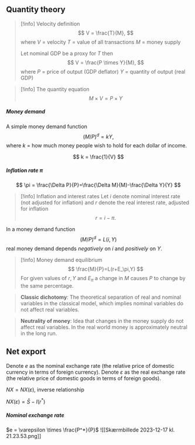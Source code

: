 ## Quantity theory

>[!info] Velocity definition
>$$
>V = \frac{T}{M},
>$$
>where
>	$V$ = velocity
>	$T$ = value of all transactions
>	$M$ = money supply
>	
>Let nominal GDP be a proxy for $T$ then
>$$
>V = \frac{P \times Y}{M},
>$$
>where
>	$P$ = price of output (GDP deflator)
>	$Y$ = quantity of output (real GDP)

>[!info] The quantity equation
>$$
>M \times V = P \times Y
>$$

##### Money demand
A simple money demand function
$$
(M/P)^d=kY,
$$
where
$k$ = how much money people wish to hold for each dollar of income.

$$
k = \frac{1}{V}
$$
##### Inflation rate $\pi$
$$
\pi = \frac{\Delta P}{P}=\frac{\Delta M}{M}-\frac{\Delta Y}{Y}
$$
>[!info] Inflation and interest rates
>Let $i$ denote nominal interest rate (not adjusted for inflation) and $r$ denote the real interest rate, adjusted for inflation
>$$
>r = i-\pi.
>$$

In a money demand function
$$
(M/P)^d = L(i,Y)$$
real money demand depends *negatively* on $i$ and *positively* on $Y$.

>[!info] Money demand equilibrium
>$$
>\frac{M}{P}=L(r+E_\pi,Y)
>$$
>For given values of $r, Y$ and $E_\pi$ a change in $M$ causes $P$ to change by the same percentage.

>**Classic dichotomy**: The theoretical separation of real and nominal variables in the classical model, which implies nominal variables do not affect real variables.

>**Neutrality of money**: Idea that changes in the money supply do not affect real variables. In the real world money is approximately neutral in the long run.

## Net export
Denote $e$ as the nominal exchange rate (the relative price of domestic currency in terms of foreign currency).
Denote $\varepsilon$ as the real exchange rate (the relative price of domestic goods in terms of foreign goods).

$NX = NX(\varepsilon)$, inverse relationship

$NX(\varepsilon) = \bar{S}-I(r^*)$
##### Nominal exchange rate
$e = \varepsilon \times \frac{P^*}{P}$
![[Skærmbillede 2023-12-17 kl. 21.23.53.png]]
